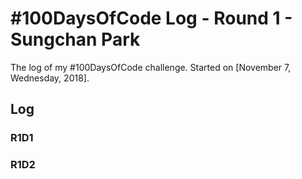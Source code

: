 # #100DaysOfCode Log - Round 1 - Sungchan Park

The log of my #100DaysOfCode challenge. Started on [November 7, Wednesday, 2018].

## Log

### R1D1 


### R1D2
